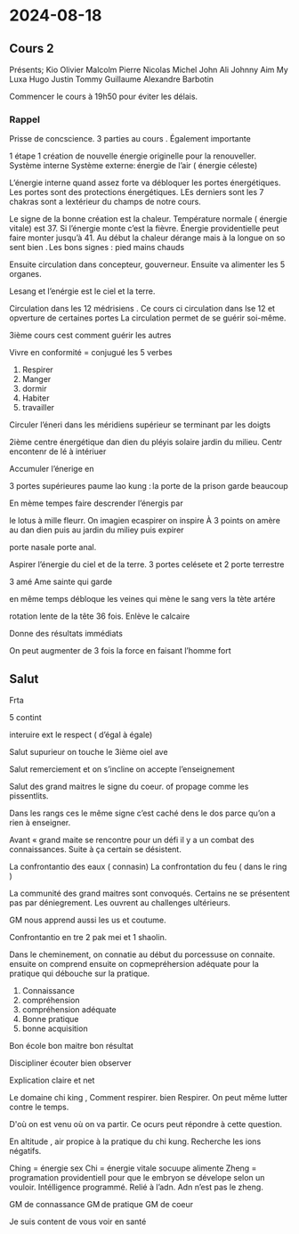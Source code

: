 # 2024-08-18

## Cours 2

Présents;
Kio
Olivier
Malcolm
Pierre
Nicolas
Michel 
John
Ali 
Johnny Aim
My
Luxa
Hugo
Justin
Tommy
Guillaume
Alexandre
Barbotin


Commencer le cours à 19h50 pour éviter les délais.

### Rappel

Prisse de concscience. 3 parties au cours . Également importante

1 étape 1 création de nouvelle énergie originelle pour la renouveller.
Système interne 
Système externe: énergie de l’air ( énergie céleste)

L’énergie interne quand assez forte va débloquer les portes énergétiques.
Les portes sont des protections énergétiques.   LEs derniers sont les 7 chakras  sont a lextérieur  du champs de notre cours.

Le signe de la bonne création est la chaleur.  Température normale ( énergie vitale)  est 37. Si l’énergie monte c’est la fièvre. Énergie providentielle peut faire monter jusqu’à 41. Au début la chaleur dérange mais à la longue on so sent bien . Les bons signes : pied mains chauds

Ensuite circulation dans concepteur, gouverneur. Ensuite va alimenter les 5 organes.

Lesang et l’enérgie est le ciel et la terre.

Circulation dans les 12 médrisiens . 
Ce cours ci circulation dans lse 12 et opverture de certaines portes
La circulation permet de se guérir soi-même.

3ième cours cest comment guérir les autres

Vivre en conformité = conjugué les 5 verbes
1. Respirer
2. Manger 
3. dormir
4. Habiter
5. travailler

Circuler l’éneri dans les méridiens supérieur se terminant par les doigts

2ième centre énergétique dan dien du pléyis solaire jardin du milieu. Centr encontenr de lé à intériuer


Accumuler l’énerige en 

3 portes supérieures paume  lao kung : la porte de la prison
garde beaucoup 

En mème tempes faire descrender l’énergis par 

le lotus à mille fleurr. On imagien ecaspirer on inspire À 3 points on amère au dan dien puis au jardin du miliey puis expirer

porte nasale
porte anal.

Aspirer l’énergie du ciel et de la terre. 
3 portes celésete et 
2 porte terrestre

3 amé
Ame sainte qui garde

en même temps débloque les veines qui mène le sang vers la tète artére

rotation lente de la tête 36 fois. Enlève le calcaire 

Donne des résultats immédiats 

On peut augmenter de 3 fois la force en faisant l’homme fort

## Salut
Frta

5 contint

interuire ext
le respect ( d’égal à égale)

Salut supurieur on touche le 3ième oiel ave

Salut remerciement et on s’incline on accepte l’enseignement

Salut des grand maitres  le signe du coeur.
of propage comme les pissentlits.

Dans les rangs ces le même signe c’est caché dens le dos parce qu’on a rien à enseigner.

Avant « grand maite se rencontre pour un défi il y a un combat des connaissances.  Suite à 
ça certain se désistent. 

La confrontantio des eaux ( connasin)
La confrontation du feu ( dans le ring )

La communité des grand maitres sont convoqués. Certains ne se présentent pas par déniegrement. Les ouvrent au challenges ultérieurs. 

GM nous apprend aussi les us et coutume.

Confrontantio en tre 2 pak mei et 1 shaolin. 

Dans le cheminement, on connatie au début du porcessuse on connaite. ensuite on comprend ensuite on copmepréhersion adéquate pour la pratique qui débouche sur la pratique. 

1. Connaissance
2. compréhension
3. compréhension adéquate
4. Bonne pratique
5. bonne acquisition 

Bon école
bon maitre
bon résultat


Discipliner
écouter 
bien observer

Explication claire et net


Le domaine chi king , Comment respirer. bien Respirer.  On peut même lutter contre le temps.

D'où on est venu où on va partir. Ce ocurs  peut répondre  à cette question.

En altitude , air  propice à la pratique du chi kung. Recherche les ions négatifs. 

Ching = énergie sex
Chi = énergie vitale socuupe alimente 
Zheng = programation providentiell pour que le embryon se dévelope selon un vouloir.  Intélligence programmé. Relié à l’adn. Adn n’est pas le zheng.

GM de connassance
GM de pratique
GM de coeur

Je suis content de vous voir en santé 